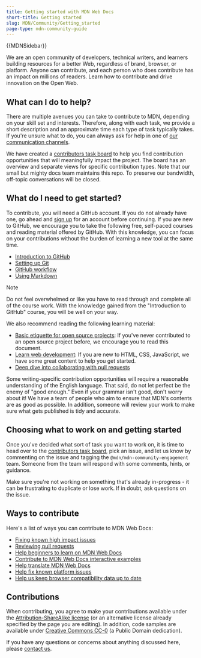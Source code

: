 ```yaml
---
title: Getting started with MDN Web Docs
short-title: Getting started
slug: MDN/Community/Getting_started
page-type: mdn-community-guide
---
```


{{MDNSidebar}}

We are an open community of developers, technical writers, and learners building resources for a better Web, regardless of brand, browser, or platform.
Anyone can contribute, and each person who does contribute has an impact on millions of readers.
Learn how to contribute and drive innovation on the Open Web.

## What can I do to help?

There are multiple avenues you can take to contribute to MDN, depending on your skill set and interests. Therefore, along with each task, we provide a short description and an approximate time each type of task typically takes.
If you're unsure what to do, you can always ask for help in one of [our communication channels](/en-US/docs/MDN/Community/Communication_channels).

We have created a [contributors task board](https://github.com/orgs/mdn/projects/25/views/1) to help you find contribution opportunities that will meaningfully impact the project. The board has an overview and separate views for specific contribution types.
Note that our small but mighty docs team maintains this repo.
To preserve our bandwidth, off-topic conversations will be closed.

## What do I need to get started?

To contribute, you will need a GitHub account.
If you do not already have one, go ahead and [sign up](https://github.com/signup) for an account before continuing.
If you are new to GitHub, we encourage you to take the following free, self-paced courses and reading material offered by GitHub. With this knowledge, you can focus on your contributions without the burden of learning a new tool at the same time.

- [Introduction to GitHub](https://github.com/skills/introduction-to-github)
- [Setting up Git](https://docs.github.com/en/get-started/getting-started-with-git/set-up-git)
- [GitHub workflow](https://docs.github.com/en/get-started/using-github/github-flow)
- [Using Markdown](https://github.com/skills/communicate-using-markdown)

> [!NOTE]
> Do not feel overwhelmed or like you have to read through and complete all of the course work.
> With the knowledge gained from the "Introduction to GitHub" course, you will be well on your way.

We also recommend reading the following learning material:

- [Basic etiquette for open source projects](/en-US/docs/MDN/Community/Open_source_etiquette): If you've never contributed to an open source project before, we encourage you to read this document.
- [Learn web development](/en-US/docs/Learn_web_development): If you are new to HTML, CSS, JavaScript, we have some great content to help you get started.
- [Deep dive into collaborating with pull requests](https://docs.github.com/en/pull-requests/collaborating-with-pull-requests)

Some writing-specific contribution opportunities will require a reasonable understanding of the English language.
That said, do not let perfect be the enemy of "good enough." Even if your grammar isn't good, don't worry about it!
We have a team of people who aim to ensure that MDN's contents are as good as possible.
In addition, someone will review your work to make sure what gets published is tidy and accurate.

## Choosing what to work on and getting started

Once you've decided what sort of task you want to work on, it is time to head over to the [contributors task board](https://github.com/orgs/mdn/projects/25/views/1), pick an issue, and let us know by commenting on the issue and tagging the `@mdn/mdn-community-engagement` team.
Someone from the team will respond with some comments, hints, or guidance.

Make sure you're not working on something that's already in-progress - it can be frustrating to duplicate or lose work.
If in doubt, ask questions on the issue.

## Ways to contribute

Here's a list of ways you can contribute to MDN Web Docs:

- [Fixing known high impact issues](https://github.com/orgs/mdn/projects/25/views/1)
- [Reviewing pull requests](/en-US/docs/MDN/Community/Pull_requests)
- [Help beginners to learn on MDN Web Docs](/en-US/docs/MDN/Community/Learn_forum)
- [Contribute to MDN Web Docs interactive examples](https://github.com/mdn/interactive-examples/blob/main/CONTRIBUTING.md)
- [Help translate MDN Web Docs](/en-US/docs/MDN/Community/Translated_content)
- [Help fix known platform issues](https://github.com/mdn/yari/issues)
- [Help us keep browser compatibility data up to date](https://github.com/mdn/browser-compat-data)

## Contributions

When contributing, you agree to make your contributions available under the [Attribution-ShareAlike license](https://creativecommons.org/licenses/by-sa/4.0/) (or an alternative license already specified by the page you are editing).
In addition, code samples are available under [Creative Commons CC-0](https://creativecommons.org/public-domain/cc0/) (a Public Domain dedication).

If you have any questions or concerns about anything discussed here, please [contact us](/en-US/docs/MDN/Community/Communication_channels).
